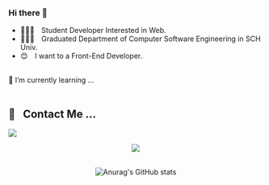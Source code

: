 ### Hi there 👋

- 👩🏻‍💻&emsp;Student Developer Interested in Web.
- 👩🏻‍🎓&emsp;Graduated Department of Computer Software Engineering in SCH Univ.
- 😊&emsp;I want to a Front-End Developer.<br><br>

🌱 I’m currently learning ... <br><br>
## 💬 &nbsp; Contact Me ... 
 <a href="mailto:dahae68@gmail.com"><img src="https://img.shields.io/badge/Gmail-d14836?style=flat-square&logo=Gmail&logoColor=white&link=viliketh1s98@naver.com"/></a>

<div align="center">

 <a href="https://velog.io/@dahye-program" target="_blank"><img src="https://img.shields.io/badge/Velog-03C75A?style=flat-square&logo=Vimeo&logoColor=white"/></a>
<br><br>

![Anurag's GitHub stats](https://github-readme-stats.vercel.app/api?username=dahye-program&show_icons=true&theme=solarized-light)
 </div>
